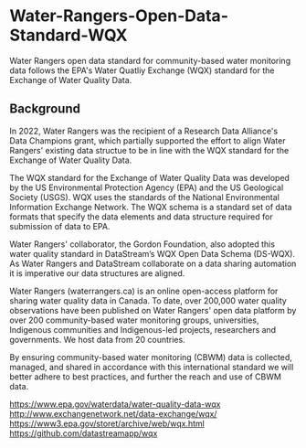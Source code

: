 # Water-Rangers-Open-Data-Standard-WQX
Water Rangers open data standard for community-based water monitoring data follows the EPA's Water Quatliy Exchange (WQX) standard for the Exchange of Water Quality Data.

## Background


In 2022, Water Rangers was the recipient of a Research Data Alliance's Data Champions grant, which partially supported the effort to align Water Rangers' existing data structue to be in line with the WQX standard for the Exchange of Water Quality Data. 

The WQX standard for the Exchange of Water Quality Data was developed by the US Environmental Protection Agency (EPA) and the US Geological Society (USGS). WQX uses the standards of the National Environmental Information Exchange Network. The WQX schema is a standard set of data formats that specify the data elements and data structure required for submission of data to EPA. 

Water Rangers' collaborator, the Gordon Foundation, also adopted this water quality standard in DataStream’s WQX Open Data Schema (DS-WQX). As Water Rangers and DataStream collaborate on a data sharing automation it is imperative our data structures are aligned. 

Water Rangers (waterrangers.ca) is an online open-access platform for sharing water quality data in Canada.  To date, over 200,000 water quality observations have been published on Water Rangers' open data platform by over 200 community-based water monitoring groups, universities, Indigenous communities and Indigenous-led projects, researchers and governments. We host data from 20 countries. 

By ensuring community-based water monitoring (CBWM) data is collected, managed, and shared in accordance with this international standard we will better adhere to best practices, and further the reach and use of CBWM data.

https://www.epa.gov/waterdata/water-quality-data-wqx
http://www.exchangenetwork.net/data-exchange/wqx/
https://www3.epa.gov/storet/archive/web/wqx.html
https://github.com/datastreamapp/wqx
